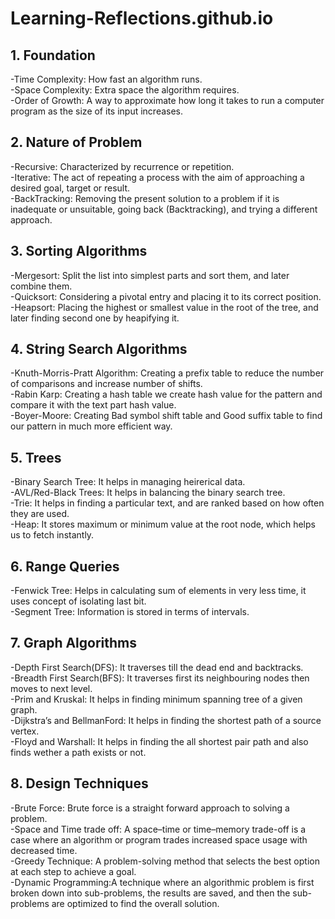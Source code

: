 # Learning-Reflections.github.io
## 1. Foundation
-Time Complexity: How fast an algorithm runs.  
-Space Complexity: Extra space the algorithm requires.   
-Order of Growth: A way to approximate how long it takes to run a computer program as the size of its input increases. 
## 2. Nature of Problem
-Recursive: Characterized by recurrence or repetition.  
-Iterative: The act of repeating a process with the aim of approaching a desired goal, target or result.  
-BackTracking: Removing the present solution to a problem if it is inadequate or unsuitable, going back (Backtracking), and trying a different approach.
## 3. Sorting Algorithms
-Mergesort: Split the list into simplest parts and sort them, and later combine them.  
-Quicksort: Considering a pivotal entry and placing it to its correct position.  
-Heapsort: Placing the highest or smallest value in the root of the tree, and later finding second one by heapifying it.  
## 4. String Search Algorithms
-Knuth-Morris-Pratt Algorithm: Creating a prefix table to reduce the number of comparisons and increase number of shifts.  
-Rabin Karp: Creating a hash table we create hash value for the pattern and compare it with the text part hash value.  
-Boyer-Moore: Creating Bad symbol shift table and Good suffix table to find our pattern in much more efficient way.  
## 5. Trees
-Binary Search Tree: It helps in managing heirerical data.  
-AVL/Red-Black Trees: It helps in balancing the binary search tree.   
-Trie: It helps in finding a particular text, and are ranked based on how often they are used.  
-Heap: It stores maximum or minimum value at the root node, which helps us to fetch instantly.  
## 6. Range Queries
-Fenwick Tree: Helps in calculating sum of elements in very less time, it uses concept of isolating last bit.  
-Segment Tree: Information is stored in terms of intervals.
## 7. Graph Algorithms
-Depth First Search(DFS): It traverses till the dead end and backtracks.  
-Breadth First Search(BFS): It traverses first its neighbouring nodes then moves to next level.  
-Prim and Kruskal: It helps in finding minimum spanning tree of a given graph.  
-Dijkstra’s and BellmanFord: It helps in finding the shortest path of a source vertex.  
-Floyd and Warshall: It helps in finding the all shortest pair path and also finds wether a path exists or not.
## 8. Design Techniques
-Brute Force: Brute force is a straight forward approach to solving a problem.  
-Space and Time trade off: A space–time or time–memory trade-off is a case where an algorithm or program trades increased space usage with decreased time.  
-Greedy Technique: A problem-solving method that selects the best option at each step to achieve a goal.  
-Dynamic Programming:A technique where an algorithmic problem is first broken down into sub-problems, the results are saved, and then the sub-problems are optimized to find the overall solution.
